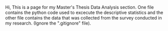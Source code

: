 Hi,
This is a page for my Master's Thesis Data Analysis section. One file contains the python code used to excecute the descriptive statistics and the other file contains the data that was collected from the survey conducted in my research. (Ignore the ".gitignore" file).
